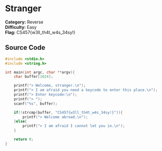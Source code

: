# Stranger

**Category:** Reverse\
**Difficulty:** Easy\
**Flag:** CS457{w3ll_th4t_w4s_34sy!}

## Source Code

```c
#include <stdio.h>
#include <string.h>

int main(int argc, char **argv){
    char buffer[1024];

    printf("> Welcome, stranger.\n");
    printf("> I am afraid you need a keycode to enter this place.\n");
    printf("> Enter keycode:\n");
    printf("> ");
    scanf("%s", buffer);

    if(!strcmp(buffer, "CS457{w3ll_th4t_w4s_34sy!}")){
        printf("> Welcome abroad.\n");
    }else{
        printf("> I am afraid I cannot let you in.\n");
    }

    return 0;
}
```